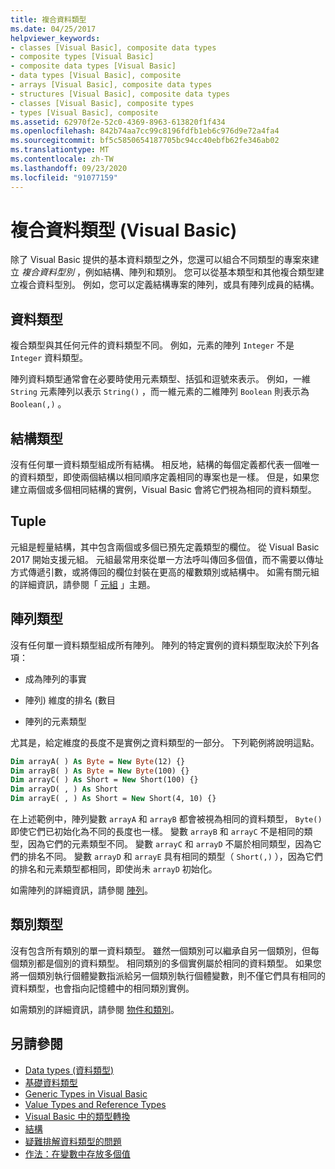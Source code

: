 ```yaml
---
title: 複合資料類型
ms.date: 04/25/2017
helpviewer_keywords:
- classes [Visual Basic], composite data types
- composite types [Visual Basic]
- composite data types [Visual Basic]
- data types [Visual Basic], composite
- arrays [Visual Basic], composite data types
- structures [Visual Basic], composite data types
- classes [Visual Basic], composite types
- types [Visual Basic], composite
ms.assetid: 62970f2e-52c0-4369-8963-613820f1f434
ms.openlocfilehash: 842b74aa7cc99c8196fdfb1eb6c976d9e72a4fa4
ms.sourcegitcommit: bf5c5850654187705bc94cc40ebfb62fe346ab02
ms.translationtype: MT
ms.contentlocale: zh-TW
ms.lasthandoff: 09/23/2020
ms.locfileid: "91077159"
---
```

# <a name="composite-data-types-visual-basic"></a>複合資料類型 (Visual Basic)

除了 Visual Basic 提供的基本資料類型之外，您還可以組合不同類型的專案來建立 *複合資料型別* ，例如結構、陣列和類別。 您可以從基本類型和其他複合類型建立複合資料型別。 例如，您可以定義結構專案的陣列，或具有陣列成員的結構。  
  
## <a name="data-types"></a>資料類型  

 複合類型與其任何元件的資料類型不同。 例如，元素的陣列 `Integer` 不是 `Integer` 資料類型。  
  
 陣列資料類型通常會在必要時使用元素類型、括弧和逗號來表示。 例如，一維 `String` 元素陣列以表示 `String()` ，而一維元素的二維陣列 `Boolean` 則表示為 `Boolean(,)` 。  
  
## <a name="structure-types"></a>結構類型  

 沒有任何單一資料類型組成所有結構。 相反地，結構的每個定義都代表一個唯一的資料類型，即使兩個結構以相同順序定義相同的專案也是一樣。 但是，如果您建立兩個或多個相同結構的實例，Visual Basic 會將它們視為相同的資料類型。  
  
## <a name="tuples"></a>Tuple

元組是輕量結構，其中包含兩個或多個已預先定義類型的欄位。 從 Visual Basic 2017 開始支援元組。 元組最常用來從單一方法呼叫傳回多個值，而不需要以傳址方式傳遞引數，或將傳回的欄位封裝在更高的權數類別或結構中。 如需有關元組的詳細資訊，請參閱「 [元組](tuples.md) 」主題。

## <a name="array-types"></a>陣列類型  

 沒有任何單一資料類型組成所有陣列。 陣列的特定實例的資料類型取決於下列各項：  
  
- 成為陣列的事實  
  
- 陣列) 維度的排名 (數目  
  
- 陣列的元素類型  
  
 尤其是，給定維度的長度不是實例之資料類型的一部分。 下列範例將說明這點。  
  
```vb  
Dim arrayA( ) As Byte = New Byte(12) {}  
Dim arrayB( ) As Byte = New Byte(100) {}  
Dim arrayC( ) As Short = New Short(100) {}  
Dim arrayD( , ) As Short  
Dim arrayE( , ) As Short = New Short(4, 10) {}  
```  
  
 在上述範例中，陣列變數 `arrayA` 和 `arrayB` 都會被視為相同的資料類型， `Byte()` 即使它們已初始化為不同的長度也一樣。 變數 `arrayB` 和 `arrayC` 不是相同的類型，因為它們的元素類型不同。 變數 `arrayC` 和 `arrayD` 不屬於相同類型，因為它們的排名不同。 變數 `arrayD` 和 `arrayE` 具有相同的類型（ `Short(,)` ），因為它們的排名和元素類型都相同，即使尚未 `arrayD` 初始化。  
  
 如需陣列的詳細資訊，請參閱 [陣列](../arrays/index.md)。  
  
## <a name="class-types"></a>類別類型  

 沒有包含所有類別的單一資料類型。 雖然一個類別可以繼承自另一個類別，但每個類別都是個別的資料類型。 相同類別的多個實例屬於相同的資料類型。 如果您將一個類別執行個體變數指派給另一個類別執行個體變數，則不僅它們具有相同的資料類型，也會指向記憶體中的相同類別實例。  
  
 如需類別的詳細資訊，請參閱 [物件和類別](../objects-and-classes/index.md)。  
  
## <a name="see-also"></a>另請參閱

- [Data types (資料類型)](index.md)
- [基礎資料類型](elementary-data-types.md)
- [Generic Types in Visual Basic](generic-types.md)
- [Value Types and Reference Types](value-types-and-reference-types.md)
- [Visual Basic 中的類型轉換](type-conversions.md)
- [結構](structures.md)
- [疑難排解資料類型的問題](troubleshooting-data-types.md)
- [作法：在變數中存放多個值](how-to-hold-more-than-one-value-in-a-variable.md)
